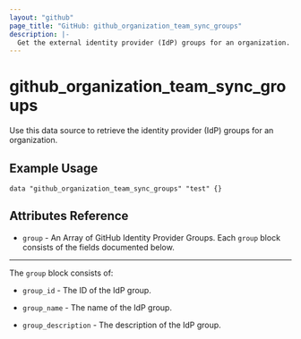 ```yaml
---
layout: "github"
page_title: "GitHub: github_organization_team_sync_groups"
description: |-
  Get the external identity provider (IdP) groups for an organization.
---
```


# github_organization_team_sync_groups

Use this data source to retrieve the identity provider (IdP) groups for an organization.

## Example Usage

```hcl
data "github_organization_team_sync_groups" "test" {}
```

## Attributes Reference

 * `group` - An Array of GitHub Identity Provider Groups.  Each `group` block consists of the fields documented below.

___

The `group` block consists of:

* `group_id` - The ID of the IdP group.

* `group_name` - The name of the IdP group. 

* `group_description` - The description of the IdP group.

